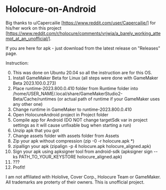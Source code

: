 # Holocure-on-Android

Big thanks to u/Capercailie [https://www.reddit.com/user/Capercailie/] for his/her work on this project [https://www.reddit.com/r/holocure/comments/vrjwia/a_barely_working_attempt_at_an_unofficial/].

If you are here for apk - just download from the latest release on "Releases" page.

Instruction:

0. This was done on Ubuntu 20.04 so all the instruction are for this OS.
1. Install GameMaker Beta for Linux (all steps were done with GameMaker Beta 2023.100.0.273)
2. Place runtime-2023.800.0.410 folder from Runtime folder into /home/USER_NAME/.local/share/GameMakerStudio2-Beta/Cache/runtimes (or actual path of runtime if your GameMaker uses any other one)
3. Change runtime in GameMaker to runtime-2023.800.0.410
4. Open HolocureAndroid project in Project folder
5. Compile app for Android (DO NOT change targetSdk var in project settings as it will cause unfixable bug when starting a run)
6. Unzip apk that you got
7. Change assets folder with assets folder from Assets
8. Zip your apk without compression (zip -0 -r holocure.apk *)
9. zipallign your apk (zipalign -p 4 holocure.apk holocure_aligned.apk)
10. Sign your apk using apksigner tool from android-sdk (apksigner sign --ks PATH_TO_YOUR_KEYSTORE holocure_aligned.apk)
11. ???
12. Profit!


I am not affiliated with Hololive, Cover Corp., Holocure Team or GameMaker. All trademarks are proterty of their owners. This is unofficial project.

